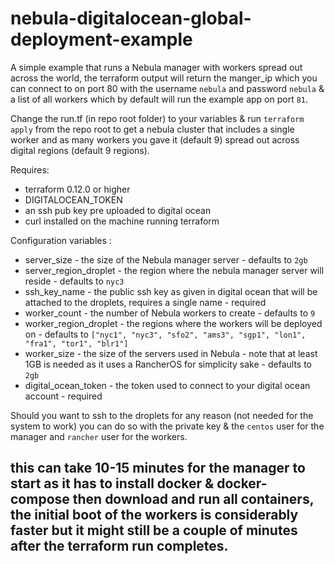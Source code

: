 # nebula-digitalocean-global-deployment-example

A simple example that runs a Nebula manager with workers spread out across the world, the terraform output will return the manger_ip which you can connect to on port 80 with the username `nebula` and password `nebula` & a list of all workers which by default will run the example app on port `81`.

Change the run.tf (in repo root folder) to your variables & run `terraform apply` from the repo root to get a nebula cluster that includes a single worker and as many workers you gave it (default 9) spread out across digital regions (default 9 regions).

Requires: 

 - terraform 0.12.0 or higher
 - DIGITALOCEAN_TOKEN 
 - an ssh pub key pre uploaded to digital ocean
 - curl installed on the machine running terraform
 
 
Configuration variables  :

 - server_size - the size of the Nebula manager server - defaults to `2gb`
 - server_region_droplet - the region where the nebula manager server will reside - defaults to `nyc3`
 - ssh_key_name - the public ssh key as given in digital ocean that will be attached to the droplets, requires a single name - required
 - worker_count - the number of Nebula workers to create - defaults to `9`
 - worker_region_droplet - the regions where the workers will be deployed on - defaults to `["nyc1", "nyc3", "sfo2", "ams3", "sgp1", "lon1", "fra1", "tor1", "blr1"]`
 - worker_size - the size of the servers used in Nebula - note that at least 1GB is needed as it uses a RancherOS for simplicity sake - defaults to `2gb`
 - digital_ocean_token - the token used to connect to your digital ocean account - required
 
 Should you want to ssh to the droplets for any reason (not needed for the system to work) you can do so with the private key & the `centos` user for the manager and `rancher` user for the workers.
 
## this can take 10-15 minutes for the manager to start as it has to install docker & docker-compose then download and run all containers, the initial boot of the workers is considerably faster but it might still be a couple of minutes after the terraform run completes.

